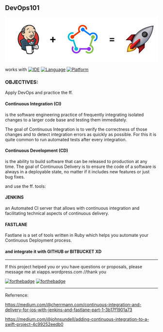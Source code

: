 ## DevOps101


<img src="https://github.com/Yuweh/DevOps101/blob/master/DevOpsBanner01.png" width="800"> 

works with
[![IDE](https://img.shields.io/badge/Xcode-9-blue.svg)](https://developer.apple.com/xcode/)
[![Language](https://img.shields.io/badge/swift-4-orange.svg)](https://swift.org)
[![Platform](https://img.shields.io/badge/platform-iOS%2011-green.svg)](https://developer.apple.com/ios/)



### OBJECTIVES:

Apply DevOps and practice the ff.

#### Continuous Integration (CI)

is the software engineering practice of frequently integrating isolated changes to a larger code base and testing them immediately.

The goal of Continuous Integration is to verify the correctness of those changes and to detect integration errors as quickly as possible.
For this it is quite common to run automated tests after every integration.


#### Continuous Development (CD)

is the ability to build software that can be released to production at any time. The goal of Continuous Delivery is to ensure the code of a software is always in a deployable state, no matter if it includes new features or just bug fixes.


and use the ff. tools:

#### JENKINS

an Automated CI server that allows with continuous integration and facilitating technical aspects of continuous delivery.

#### FASTLANE

Fastlane is a set of tools written in Ruby which helps you automate your Continuous Deployment process.

#### and integrate it with GITHUB or BITBUCKET XD



------

If this project helped you or you have questions or proposals, please message me at xiapps.wordpress.com //thank you

[![forthebadge](http://forthebadge.com/images/badges/made-with-swift.svg)](http://forthebadge.com) [![forthebadge](http://forthebadge.com/images/badges/built-with-love.svg)](http://forthebadge.com)

-----

Referrence:

https://medium.com/@cherrmann.com/continuous-integration-and-delivery-for-ios-with-jenkins-and-fastlane-part-1-3b17f1901a73

https://medium.com/@johnsundell/adding-continuous-integration-to-a-swift-project-4c99252eedb0


